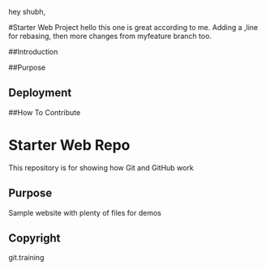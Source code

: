 hey shubh,

#Starter Web Project
hello this one is great according to me. Adding a ,line for rebasing, then more changes from myfeature branch too.

##Introduction

##Purpose

## Deployment

##How To Contribute


# Starter Web Repo

This repository is for showing how Git and GitHub work

## Purpose

Sample website with plenty of files for demos

## Copyright

git.training